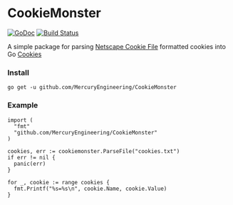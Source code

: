 # CookieMonster

[![GoDoc](https://godoc.org/github.com/MercuryEngineering/CookieMonster?status.svg)](https://godoc.org/github.com/MercuryEngineering/CookieMonster) [![Build Status](https://travis-ci.org/MercuryEngineering/CookieMonster.png?branch=master)](https://travis-ci.org/MercuryEngineering/CookieMonster)

A simple package for parsing [Netscape Cookie File](http://curl.haxx.se/rfc/cookie_spec.html) formatted cookies into Go [Cookies](https://golang.org/pkg/net/http/#Cookie)

### Install

`go get -u github.com/MercuryEngineering/CookieMonster`

### Example

```
import (
  "fmt"
  "github.com/MercuryEngineering/CookieMonster"
)

cookies, err := cookiemonster.ParseFile("cookies.txt")
if err != nil {
  panic(err)
}

for _, cookie := range cookies {
  fmt.Printf("%s=%s\n", cookie.Name, cookie.Value)
}
```
